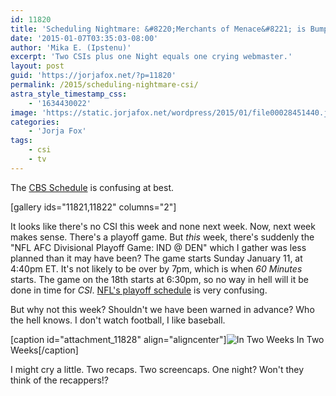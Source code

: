 ```yaml
---
id: 11820
title: 'Scheduling Nightmare: &#8220;Merchants of Menace&#8221; is Bumped'
date: '2015-01-07T03:35:03-08:00'
author: 'Mika E. (Ipstenu)'
excerpt: 'Two CSIs plus one Night equals one crying webmaster.'
layout: post
guid: 'https://jorjafox.net/?p=11820'
permalink: /2015/scheduling-nightmare-csi/
astra_style_timestamp_css:
    - '1634430022'
image: 'https://static.jorjafox.net/wordpress/2015/01/file00028451440.jpg'
categories:
    - 'Jorja Fox'
tags:
    - csi
    - tv
---
```


The <a href="http://www.cbs.com/schedule/">CBS Schedule</a> is confusing at best.

[gallery ids="11821,11822" columns="2"]

It looks like there's no CSI this week and none next week. Now, next week makes sense. There's a playoff game. But <em>this</em> week, there's suddenly the "NFL AFC Divisional Playoff Game: IND @ DEN" which I gather was less planned than it may have been? The game starts Sunday January 11, at 4:40pm ET. It's not likely to be over by 7pm, which is when <em>60 Minutes</em> starts. The game on the 18th starts at 6:30pm, so no way in hell will it be done in time for <em>CSI</em>. <a href="http://www.fbschedules.com/nfl/nfl-playoffs-schedule.php">NFL's playoff schedule</a> is very confusing.

But why not this week? Shouldn't we have been warned in advance? Who the hell knows. I don't watch football, I like baseball.

[caption id="attachment_11828" align="aligncenter"]<img src="//static.jorjafox.net/wordpress/2015/01/Screen-Shot-2015-01-06-at-3.00.50-PM.png" alt="In Two Weeks" class="size-large wp-image-11828" /> In Two Weeks[/caption]

I might cry a little. Two recaps. Two screencaps. One night? Won't they think of the recappers!?